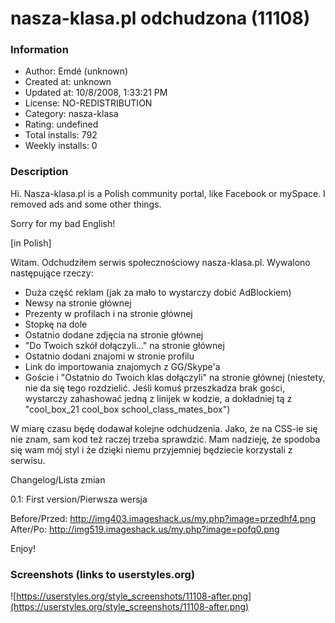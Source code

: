 # nasza-klasa.pl odchudzona (11108)

### Information
- Author: Emdé (unknown)
- Created at: unknown
- Updated at: 10/8/2008, 1:33:21 PM
- License: NO-REDISTRIBUTION
- Category: nasza-klasa
- Rating: undefined
- Total installs: 792
- Weekly installs: 0


### Description
Hi. Nasza-klasa.pl is a Polish community portal, like Facebook or mySpace. I removed ads and some other things.

Sorry for my bad English!

[in Polish]

Witam. Odchudziłem serwis społecznościowy nasza-klasa.pl. Wywalono następujące rzeczy:

- Duża część reklam (jak za mało to wystarczy dobić AdBlockiem)
- Newsy na stronie głównej
- Prezenty w profilach i na stronie głównej
- Stopkę na dole
- Ostatnio dodane zdjęcia na stronie głównej
- "Do Twoich szkół dołączyli..." na stronie głównej
- Ostatnio dodani znajomi w stronie profilu
- Link do importowania znajomych z GG/Skype'a
- Goście i "Ostatnio do Twoich klas dołączyli" na stronie głównej (niestety, nie da się tego rozdzielić. Jeśli komuś przeszkadza brak gości, wystarczy zahashować jedną z linijek w kodzie, a dokładniej tą z "cool_box_21 cool_box school_class_mates_box")

W miarę czasu będę dodawał kolejne odchudzenia. Jako, że na CSS-ie się nie znam, sam kod też raczej trzeba sprawdzić. Mam nadzieję, że spodoba się wam mój styl i że dzięki niemu przyjemniej będziecie korzystali z serwisu.

Changelog/Lista zmian

0.1:
First version/Pierwsza wersja

Before/Przed: http://img403.imageshack.us/my.php?image=przedhf4.png
After/Po: http://img519.imageshack.us/my.php?image=pofq0.png

Enjoy!


### Screenshots (links to userstyles.org)
![https://userstyles.org/style_screenshots/11108-after.png](https://userstyles.org/style_screenshots/11108-after.png)


